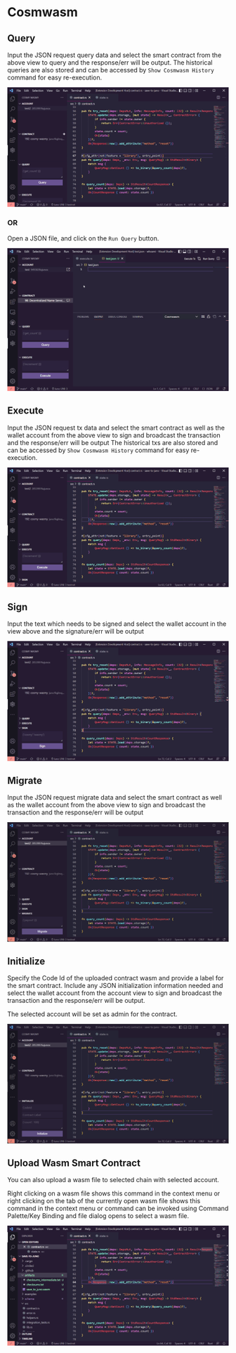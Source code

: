 # Cosmwasm

## Query

Input the JSON request query data and select the smart contract from the above view to query and the response/err will be output. The historical queries are also stored and can be accessed by `Show Cosmwasm History` command for easy re-execution.

![feature Query](/./images/query.gif)

### OR

Open a JSON file, and click on the `Run Query` button.

![feature Query with autocomplete](/./images/autocomplete.gif)

## Execute

Input the JSON request tx data and select the smart contract as well as the wallet account from the above view to sign and broadcast the transaction and the response/err will be output The historical txs are also stored and can be accessed by `Show Cosmwasm History` command for easy re-execution.

![feature Execute](/./images/execute.gif)


## Sign

Input the text which needs to be signed and select the wallet account in the view above and the signature/err will be output

![feature Sign](/./images/sign.gif)

## Migrate

Input the JSON request migrate data and select the smart contract as well as the wallet account from the above view to sign and broadcast the transaction and the response/err will be output

![feature Migrate](/./images/migrate.png)

## Initialize

Specify the Code Id of the uploaded contract wasm and provide a label for the smart contract. Include any JSON initialization information needed and select the wallet account from the account view to sign and broadcast the transaction and the response/err will be output.

The selected account will be set as admin for the contract.

![feature Initialize](/./images/initiate.png)

## Upload Wasm Smart Contract

You can also upload a wasm file to selected chain with selected account. 

Right clicking on a wasm file shows this command in the context menu or right clicking on the tab of the currently open wasm file shows this command in the context menu or command can be invoked using Command Palette/Key Binding and file dialog opens to select a wasm file.

![feature Upload Contract](/./images/upload.gif)